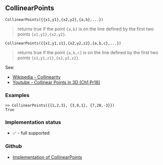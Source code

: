 ## CollinearPoints

```
CollinearPoints({{x1,y1},{x2,y2},{a,b},...})
```

> returns true if the point `{a,b]` is on the line defined by the first two points `{x1,y1},{x2,y2}`.

```
CollinearPoints({{x1,y1,z1},{x2,y2,z2},{a,b,c},...})
```

> returns true if the point `{a,b,c]` is on the line defined by the first two points `{x1,y1,z1},{x2,y2,z2}`.

See:
* [Wikipedia - Collinearity](https://en.wikipedia.org/wiki/Collinearity)
* [Youtube - Collinear Points in 3D (Ch1 Pr18)](https://youtu.be/UDt9M8_zxlw)

### Examples


``` 
>> CollinearPoints({{1,2,3}, {3,8,1}, {7,20,-3}}) 
True
```

### Implementation status

* &#x2705; - full supported

### Github

* [Implementation of CollinearPoints](https://github.com/axkr/symja_android_library/blob/master/symja_android_library/matheclipse-core/src/main/java/org/matheclipse/core/builtin/ComputationalGeometryFunctions.java#L915) 

